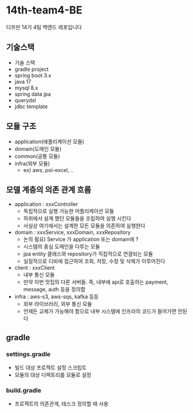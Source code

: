 # 14th-team4-BE

디프만 14기 4팀 백엔드 레포입니다

## 기술스택

- 기술 스택
- gradle project
- spring boot 3.x
- java 17
- mysql 8.x
- spring data jpa
- querydsl
- jdbc template

## 모듈 구조

- application(애플리케이션 모듈)
- domain(도메인 모듈)
- common(공통 모듈)
- infra(외부 모듈)
    - ex) aws, poi-excel, ..

## 모델 계층의 의존 관계 흐름

- application : xxxController
    - 독립적으로 실행 가능한 어플리케이션 모듈
    - 하위에서 설계 했던 모듈들을 조립하여 실행 시킨다
    - 사실상 여기에서는 설계한 모든 모듈을 의존하여 실행한다
- domain : xxxService, xxxDomain, xxxRepository
    - 논의 필요) Service 가 application 또는 domain에 ?
    - 시스템의 중심 도메인을 다루는 모듈
    - jpa entity 클래스와 repository가 직접적으로 연결되는 모듈
    - 실질적으로 디비에 접근하여 조회, 저장, 수정 및 삭제가 이루어진다
- client : xxxClient
    - 내부 통신 모듈
    - 만약 이번 맛집의 다른 서버들. 즉, 내부에 api로 호출하는 payment, message, auth 등을 정의함
- infra : aws-s3, aws-sqs, kafka 등등
    - 외부 라이브러리, 외부 통신 모듈
    - 언제든 교체가 가능해야 함으로 내부 시스템에 인프라의 코드가 들어가면 안된다

## gradle

### settings.gradle

- 빌드 대상 프로젝트 설정 스크립트
- 모듈의 대상 디렉토리를 모듈로 설정

### build.gradle

- 프로젝트의 의존관계, 테스크 정의할 때 사용

